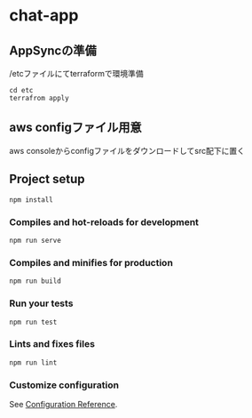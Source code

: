 # chat-app

## AppSyncの準備
/etcファイルにてterraformで環境準備
```aidl
cd etc
terrafrom apply
```

## aws configファイル用意
aws consoleからconfigファイルをダウンロードしてsrc配下に置く

## Project setup
```
npm install
```

### Compiles and hot-reloads for development
```
npm run serve
```

### Compiles and minifies for production
```
npm run build
```

### Run your tests
```
npm run test
```

### Lints and fixes files
```
npm run lint
```

### Customize configuration
See [Configuration Reference](https://cli.vuejs.org/config/).
